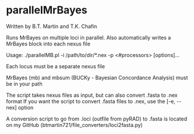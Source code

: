 # parallelMrBayes
Written by B.T. Martin and T.K. Chafin

Runs MrBayes on multiple loci in parallel. Also automatically writes a MrBayes block into each nexus file

Usage: ./parallelMB.pl -i /path/to/dir/*.nex -p <#processors> [options]...

Each locus must be a separate nexus file

MrBayes (mb) and mbsum (BUCKy - Bayesian Concordance Analysis) must be in your path

The script takes nexus files as input, but can also convert .fasta to .nex format
If you want the script to convert .fasta files to .nex, use the [-e, --nex] option

A conversion script to go from .loci (outfile from pyRAD) to .fasta is located on my GitHub (btmartin721/file_converters/loci2fasta.py)

